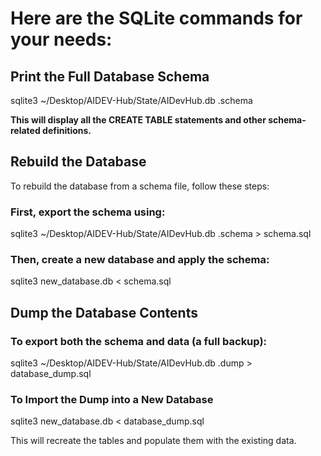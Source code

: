 # Here are the SQLite commands for your needs:

## Print the Full Database Schema

sqlite3 ~/Desktop/AIDEV-Hub/State/AIDevHub.db .schema

**This will display all the CREATE TABLE statements and other schema-related definitions.**

## Rebuild the Database

To rebuild the database from a schema file, follow these steps:

### First, export the schema using:

sqlite3 ~/Desktop/AIDEV-Hub/State/AIDevHub.db .schema > schema.sql

### Then, create a new database and apply the schema:

sqlite3 new_database.db < schema.sql

## Dump the Database Contents

### To export both the schema and data (a full backup):

sqlite3 ~/Desktop/AIDEV-Hub/State/AIDevHub.db .dump > database_dump.sql

### To Import the Dump into a New Database

sqlite3 new_database.db < database_dump.sql

This will recreate the tables and populate them with the existing data.
